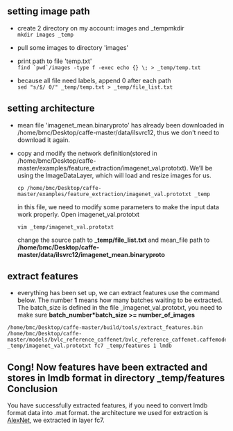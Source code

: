 setting image path
---------- 
* create 2 directory on my account: images and _tempmkdir <br />
			```
			mkdir images _temp
			```

* pull some images to directory 'images' 

* print path to file 'temp.txt'<br />
			```
			find `pwd`/images -type f -exec echo {} \; > _temp/temp.txt
			```

* because all file need labels, append 0 after each path<br />
		```
		sed "s/$/ 0/" _temp/temp.txt > _temp/file_list.txt
		```

setting architecture 
--------
* mean file 'imagenet_mean.binaryproto' has already been downloaded in /home/bmc/Desktop/caffe-master/data/ilsvrc12, thus we don't need to download it again.

* copy and modify the network definition(stored in /home/bmc/Desktop/caffe-master/examples/feature_extraction/imagenet_val.prototxt). We’ll be using the ImageDataLayer, which will load and resize images for us.
	```
	cp /home/bmc/Desktop/caffe-master/examples/feature_extraction/imagenet_val.prototxt _temp
	```
	in this file, we need to modify some parameters to make the input data work properly. Open imagenet_val.prototxt
	```
	vim _temp/imagenet_val.prototxt
	```
	change the source path to **_temp/file_list.txt** and mean_file path to **/home/bmc/Desktop/caffe-master/data/ilsvrc12/imagenet_mean.binaryproto**
	
extract features
--------
* everything has been set up, we can extract features use the command below. The number **1** means how many batches waiting to be extracted. The batch_size is defined in the file _imagenet_val.prototxt, you need to make sure **batch_number*batch_size >= number_of_images**
```
/home/bmc/Desktop/caffe-master/build/tools/extract_features.bin /home/bmc/Desktop/caffe-master/models/bvlc_reference_caffenet/bvlc_reference_caffenet.caffemodel _temp/imagenet_val.prototxt fc7 _temp/features 1 lmdb
```
Cong! Now features have been extracted and stores in lmdb format in directory _temp/features
Conclusion
-------
You have successfully extracted features, if you need to convert lmdb format data into .mat format.
the architecture we used for extraction is [AlexNet](http://papers.nips.cc/paper/4824-imagenet-classification-with-deep-convolutional-neural-networks.pdf), we extracted in layer fc7.
